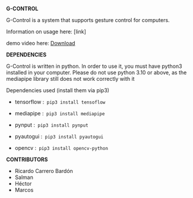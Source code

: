 **G-CONTROL**

G-Control is a system that supports gesture control for computers.

Information on usage here: [link]

demo video here: [Download](https://github.com/tremon36/G-control/blob/main/Demo/demo_video.mp4) 



**DEPENDENCIES**

G-Control is written in python. In order to use it, you must have python3 installed in your computer.
Please do not use python 3.10 or above, as the mediapipe library still does not work correctly with it

Dependencies used (install them via pip3)

 - tensorflow :` pip3 install tensoflow`

 - mediapipe :` pip3 install mediapipe`

 - pynput :` pip3 install pynput`

 - pyautogui :` pip3 install pyautogui`

 - opencv :` pip3 install opencv-python`



 **CONTRIBUTORS**

 - Ricardo Carrero Bardón
 - Salman
 - Héctor
 - Marcos
